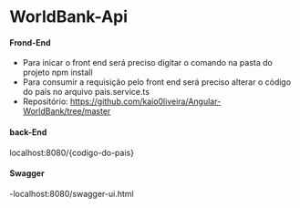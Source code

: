 # WorldBank-Api

#### Frond-End
- Para inicar o front end será preciso digitar o comando na pasta do projeto npm install
- Para consumir a requisição pelo front end será preciso alterar o código do país no arquivo pais.service.ts
- Repositório: https://github.com/kaio0liveira/Angular-WorldBank/tree/master
#### back-End
localhost:8080/{codigo-do-pais}

#### Swagger
-localhost:8080/swagger-ui.html
